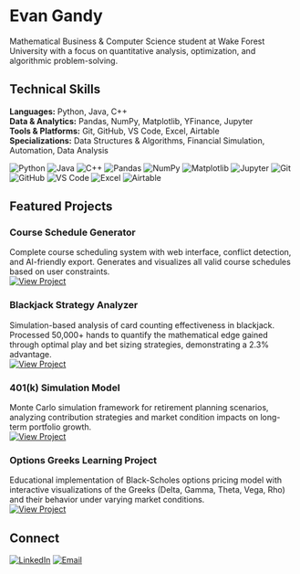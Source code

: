 # Evan Gandy

Mathematical Business & Computer Science student at Wake Forest University with a focus on quantitative analysis, optimization, and algorithmic problem-solving.

## Technical Skills

**Languages:** Python, Java, C++  
**Data & Analytics:** Pandas, NumPy, Matplotlib, YFinance, Jupyter  
**Tools & Platforms:** Git, GitHub, VS Code, Excel, Airtable  
**Specializations:** Data Structures & Algorithms, Financial Simulation, Automation, Data Analysis

![Python](https://img.shields.io/badge/Python-3776AB?style=for-the-badge&logo=python&logoColor=white)
![Java](https://img.shields.io/badge/Java-ED8B00?style=for-the-badge&logo=openjdk&logoColor=white)
![C++](https://img.shields.io/badge/C++-00599C?style=for-the-badge&logo=cplusplus&logoColor=white)
![Pandas](https://img.shields.io/badge/Pandas-150458?style=for-the-badge&logo=pandas&logoColor=white)
![NumPy](https://img.shields.io/badge/NumPy-013243?style=for-the-badge&logo=numpy&logoColor=white)
![Matplotlib](https://img.shields.io/badge/Matplotlib-11557c?style=for-the-badge&logo=python&logoColor=white)
![Jupyter](https://img.shields.io/badge/Jupyter-F37626?style=for-the-badge&logo=jupyter&logoColor=white)
![Git](https://img.shields.io/badge/Git-F05032?style=for-the-badge&logo=git&logoColor=white)
![GitHub](https://img.shields.io/badge/GitHub-181717?style=for-the-badge&logo=github&logoColor=white)
![VS Code](https://img.shields.io/badge/VS_Code-007ACC?style=for-the-badge&logo=visualstudiocode&logoColor=white)
![Excel](https://img.shields.io/badge/Excel-217346?style=for-the-badge&logo=microsoftexcel&logoColor=white)
![Airtable](https://img.shields.io/badge/Airtable-18BFFF?style=for-the-badge&logo=airtable&logoColor=white)

## Featured Projects

### Course Schedule Generator
Complete course scheduling system with web interface, conflict detection, and AI-friendly export. Generates and visualizes all valid course schedules based on user constraints.  
[![View Project](https://img.shields.io/badge/View_Project-2ea44f?style=flat-square&logo=github)](https://github.com/evangandy/course-schedule-generator)

### Blackjack Strategy Analyzer
Simulation-based analysis of card counting effectiveness in blackjack. Processed 50,000+ hands to quantify the mathematical edge gained through optimal play and bet sizing strategies, demonstrating a 2.3% advantage.  
[![View Project](https://img.shields.io/badge/View_Project-2ea44f?style=flat-square&logo=github)](https://github.com/evangandy/Blackjack)

### 401(k) Simulation Model
Monte Carlo simulation framework for retirement planning scenarios, analyzing contribution strategies and market condition impacts on long-term portfolio growth.  
[![View Project](https://img.shields.io/badge/View_Project-2ea44f?style=flat-square&logo=github)](https://github.com/evangandy/401k-Simulation)

### Options Greeks Learning Project
Educational implementation of Black-Scholes options pricing model with interactive visualizations of the Greeks (Delta, Gamma, Theta, Vega, Rho) and their behavior under varying market conditions.  
[![View Project](https://img.shields.io/badge/View_Project-2ea44f?style=flat-square&logo=github)](https://github.com/evangandy/Simple-Greeks-Learning-Project)

## Connect

[![LinkedIn](https://img.shields.io/badge/LinkedIn-0077B5?style=for-the-badge&logo=linkedin&logoColor=white)](https://www.linkedin.com/in/evanrgandy)
[![Email](https://img.shields.io/badge/Email-D14836?style=for-the-badge&logo=gmail&logoColor=white)](mailto:gander25@wfu.edu)